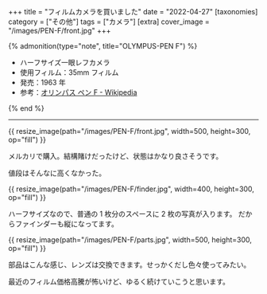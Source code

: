 +++
title = "フィルムカメラを買いました"
date = "2022-04-27"
[taxonomies]
category = ["その他"]
tags = ["カメラ"]
[extra]
cover_image = "/images/PEN-F/front.jpg"
+++

{% admonition(type="note", title="OLYMPUS-PEN F") %}

- ハーフサイズ一眼レフカメラ
- 使用フィルム：35mm フィルム
- 発売：1963 年
- 参考：[オリンパス ペン F - Wikipedia](https://ja.wikipedia.org/wiki/%E3%82%AA%E3%83%AA%E3%83%B3%E3%83%91%E3%82%B9_%E3%83%9A%E3%83%B3F)

{% end %}

---

{{ resize_image(path="/images/PEN-F/front.jpg", width=500, height=300, op="fill") }}

メルカリで購入。結構賭けだったけど、状態はかなり良さそうです。

値段はそんなに高くなかった。

{{ resize_image(path="/images/PEN-F/finder.jpg", width=400, height=300, op="fill") }}

ハーフサイズなので、普通の 1 枚分のスペースに 2 枚の写真が入ります。
だからファインダーも縦になってます。

{{ resize_image(path="/images/PEN-F/parts.jpg", width=500, height=300, op="fill") }}

部品はこんな感じ、レンズは交換できます。せっかくだし色々使ってみたい。

最近のフィルム価格高騰が怖いけど、ゆるく続けていこうと思います。
